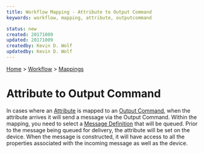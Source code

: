 ```yaml
---
title: Workflow Mapping - Attribute to Output Command
keywords: workflow, mapping, attribute, outputcommand

status: new
created: 20171009
updated: 20171009
createdby: Kevin D. Wolf
updatedby: Kevin D. Wolf
---
```

[Home](../../Index.md) > [Workflow](../Index.md) > [Mappings](Index.md)

# Attribute to Output Command

In cases where an [Attribute](../Attributes.md) is mapped to an [Output Command](../OutputCommands.md), when the
attribute arrives it will send a message via the Output Command.  Within the mapping, you need to
select a [Message Definition](../../Messaging/Index.md) that will be queued.  Prior to the 
message being queued for delivery, the attribute will be set on the device.  When the
message is constructed, it will have access to all the properties associated with the incoming
message as well as the device.
